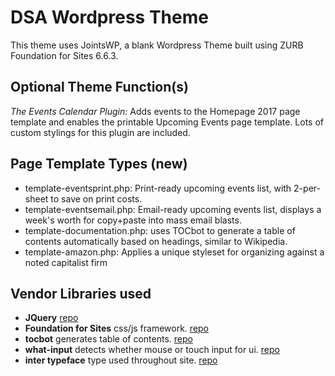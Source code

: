 # DSA Wordpress Theme

This theme uses JointsWP, a blank Wordpress Theme built using ZURB Foundation for Sites 6.6.3.

## Optional Theme Function(s)
*The Events Calendar Plugin:* Adds events to the Homepage 2017 page template and enables the printable Upcoming Events page template. Lots of custom stylings for this plugin are included.

## Page Template Types (new)
* template-eventsprint.php: Print-ready upcoming events list, with 2-per-sheet to save on print costs.
* template-eventsemail.php: Email-ready upcoming events list, displays a week's worth for copy+paste into mass email blasts.
* template-documentation.php: uses TOCbot to generate a table of contents automatically based on headings, similar to Wikipedia.
* template-amazon.php: Applies a unique styleset for organizing against a noted capitalist firm

## Vendor Libraries used
* **JQuery** [repo](https://github.com/jquery/jquery)
* **Foundation for Sites** css/js framework. [repo](https://github.com/foundation/foundation-sites)
* **tocbot** generates table of contents. [repo](https://github.com/tscanlin/tocbot)
* **what-input** detects whether mouse or touch input for ui. [repo](https://github.com/ten1seven/what-input)
* **inter typeface** type used throughout site. [repo](https://github.com/rsms/inter)
